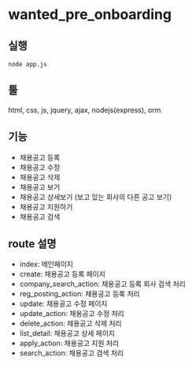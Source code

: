 # wanted_pre_onboarding

## 실행 
```
node app.js 
```
## 툴
html, css, js, jquery, ajax, nodejs(express), orm

## 기능
- 채용공고 등록 
- 채용공고 수정
- 채용공고 삭제
- 채용공고 보기 
- 채용공고 상세보기 (보고 있는 회사의 다른 공고 보기)
- 채용공고 지원하기 
- 채용공고 검색

## route 설명
- index: 메인페이지 
- create: 채용공고 등록 페이지 
- company_search_action: 채용공고 등록 회사 검색 처리
- reg_posting_action: 채용공고 등록 처리
- update: 채용공고 수정 페이지
- update_action: 채용공고 수정 처리
- delete_action: 채용공고 삭제 처리
- list_detail: 채용공고 상세 페이지
- apply_action: 채용공고 지원 처리
- search_action: 채용공고 검색 처리